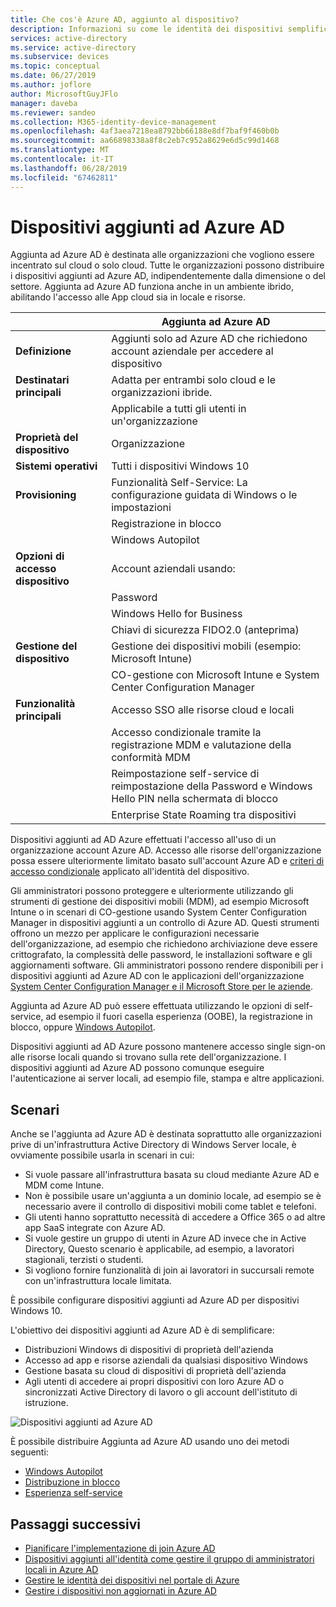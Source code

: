 ```yaml
---
title: Che cos'è Azure AD, aggiunto al dispositivo?
description: Informazioni su come le identità dei dispositivi semplificano la gestione dei dispositivi che accedono alle risorse nell'ambiente.
services: active-directory
ms.service: active-directory
ms.subservice: devices
ms.topic: conceptual
ms.date: 06/27/2019
ms.author: joflore
author: MicrosoftGuyJFlo
manager: daveba
ms.reviewer: sandeo
ms.collection: M365-identity-device-management
ms.openlocfilehash: 4af3aea7218ea8792bb66188e8df7baf9f460b0b
ms.sourcegitcommit: aa66898338a8f8c2eb7c952a8629e6d5c99d1468
ms.translationtype: MT
ms.contentlocale: it-IT
ms.lasthandoff: 06/28/2019
ms.locfileid: "67462811"
---
```

# <a name="azure-ad-joined-devices"></a>Dispositivi aggiunti ad Azure AD

Aggiunta ad Azure AD è destinata alle organizzazioni che vogliono essere incentrato sul cloud o solo cloud. Tutte le organizzazioni possono distribuire i dispositivi aggiunti ad Azure AD, indipendentemente dalla dimensione o del settore. Aggiunta ad Azure AD funziona anche in un ambiente ibrido, abilitando l'accesso alle App cloud sia in locale e risorse.

|   | Aggiunta ad Azure AD |
| --- | --- |
| **Definizione** | Aggiunti solo ad Azure AD che richiedono account aziendale per accedere al dispositivo |
| **Destinatari principali** | Adatta per entrambi solo cloud e le organizzazioni ibride. |
|   | Applicabile a tutti gli utenti in un'organizzazione |
| **Proprietà del dispositivo** | Organizzazione |
| **Sistemi operativi** | Tutti i dispositivi Windows 10 |
| **Provisioning** | Funzionalità Self-Service: La configurazione guidata di Windows o le impostazioni |
|   | Registrazione in blocco |
|   | Windows Autopilot |
| **Opzioni di accesso dispositivo** | Account aziendali usando: |
|   | Password |
|   | Windows Hello for Business |
|   | Chiavi di sicurezza FIDO2.0 (anteprima) |
| **Gestione del dispositivo** | Gestione dei dispositivi mobili (esempio: Microsoft Intune) |
|   | CO-gestione con Microsoft Intune e System Center Configuration Manager |
| **Funzionalità principali** | Accesso SSO alle risorse cloud e locali |
|   | Accesso condizionale tramite la registrazione MDM e valutazione della conformità MDM |
|   | Reimpostazione self-service di reimpostazione della Password e Windows Hello PIN nella schermata di blocco |
|   | Enterprise State Roaming tra dispositivi |

Dispositivi aggiunti ad AD Azure effettuati l'accesso all'uso di un organizzazione account Azure AD. Accesso alle risorse dell'organizzazione possa essere ulteriormente limitato basato sull'account Azure AD e [criteri di accesso condizionale](../conditional-access/overview.md) applicato all'identità del dispositivo.

Gli amministratori possono proteggere e ulteriormente utilizzando gli strumenti di gestione dei dispositivi mobili (MDM), ad esempio Microsoft Intune o in scenari di CO-gestione usando System Center Configuration Manager in dispositivi aggiunti a un controllo di Azure AD. Questi strumenti offrono un mezzo per applicare le configurazioni necessarie dell'organizzazione, ad esempio che richiedono archiviazione deve essere crittografato, la complessità delle password, le installazioni software e gli aggiornamenti software. Gli amministratori possono rendere disponibili per i dispositivi aggiunti ad Azure AD con le applicazioni dell'organizzazione [System Center Configuration Manager e il Microsoft Store per le aziende](https://docs.microsoft.com/sccm/apps/deploy-use/manage-apps-from-the-windows-store-for-business).

Aggiunta ad Azure AD può essere effettuata utilizzando le opzioni di self-service, ad esempio il fuori casella esperienza (OOBE), la registrazione in blocco, oppure [Windows Autopilot](https://docs.microsoft.com/intune/enrollment-autopilot).

Dispositivi aggiunti ad AD Azure possono mantenere accesso single sign-on alle risorse locali quando si trovano sulla rete dell'organizzazione. I dispositivi aggiunti ad Azure AD possono comunque eseguire l'autenticazione ai server locali, ad esempio file, stampa e altre applicazioni.

## <a name="scenarios"></a>Scenari

Anche se l'aggiunta ad Azure AD è destinata soprattutto alle organizzazioni prive di un'infrastruttura Active Directory di Windows Server locale, è ovviamente possibile usarla in scenari in cui:

- Si vuole passare all'infrastruttura basata su cloud mediante Azure AD e MDM come Intune.
- Non è possibile usare un'aggiunta a un dominio locale, ad esempio se è necessario avere il controllo di dispositivi mobili come tablet e telefoni.
- Gli utenti hanno soprattutto necessità di accedere a Office 365 o ad altre app SaaS integrate con Azure AD.
- Si vuole gestire un gruppo di utenti in Azure AD invece che in Active Directory, Questo scenario è applicabile, ad esempio, a lavoratori stagionali, terzisti o studenti.
- Si vogliono fornire funzionalità di join ai lavoratori in succursali remote con un'infrastruttura locale limitata.

È possibile configurare dispositivi aggiunti ad Azure AD per dispositivi Windows 10.

L'obiettivo dei dispositivi aggiunti ad Azure AD è di semplificare:

- Distribuzioni Windows di dispositivi di proprietà dell'azienda
- Accesso ad app e risorse aziendali da qualsiasi dispositivo Windows
- Gestione basata su cloud di dispositivi di proprietà dell'azienda
- Agli utenti di accedere ai propri dispositivi con loro Azure AD o sincronizzati Active Directory di lavoro o gli account dell'istituto di istruzione.

![Dispositivi aggiunti ad Azure AD](./media/concept-azure-ad-join/azure-ad-joined-device.png)

È possibile distribuire Aggiunta ad Azure AD usando uno dei metodi seguenti:

- [Windows Autopilot](https://docs.microsoft.com/windows/deployment/windows-autopilot/windows-10-autopilot)
- [Distribuzione in blocco](https://docs.microsoft.com/intune/windows-bulk-enroll)
- [Esperienza self-service](azuread-joined-devices-frx.md)

## <a name="next-steps"></a>Passaggi successivi

- [Pianificare l'implementazione di join Azure AD](azureadjoin-plan.md)
- [Dispositivi aggiunti all'identità come gestire il gruppo di amministratori locali in Azure AD](assign-local-admin.md)
- [Gestire le identità dei dispositivi nel portale di Azure](device-management-azure-portal.md)
- [Gestire i dispositivi non aggiornati in Azure AD](manage-stale-devices.md)
